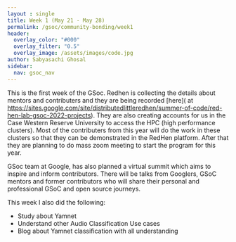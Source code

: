 ```yaml
---
layout : single 
title: Week 1 (May 21 - May 28) 
permalink: /gsoc/community-bonding/week1
header:
  overlay_color: "#000"
  overlay_filter: "0.5"
  overlay_image: /assets/images/code.jpg
author: Sabyasachi Ghosal
sidebar:
  nav: gsoc_nav
---
```


This is the first week of the GSoc. Redhen is collecting the details about mentors and contributers and they are being recorded [here](
at https://sites.google.com/site/distributedlittleredhen/summer-of-code/red-hen-lab-gsoc-2022-projects).
They are also creating accounts for us in the Case Western Reserve University to access the HPC (high performance clusters). Most of the contributers from this year will do the work in these clusters so that they can be demonstrated in the RedHen platform. After that they are planning to do mass zoom meeting to start the program for this year. 

GSoc team at Google, has also planned a virtual summit which aims to inspire and inform contributors. There will be talks from Googlers, GSoC mentors and former contributors who will share their personal and professional GSoC and open source journeys.

This week I also did the following:
- Study about Yamnet
- Understand other Audio Classification Use cases
- Blog about Yamnet classification with all understanding
